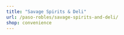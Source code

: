 ```yaml
---
title: "Savage Spirits & Deli"
url: /paso-robles/savage-spirits-and-deli/
shop: convenience
---
```

